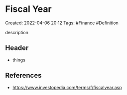 # Fiscal Year 
Created: 2022-04-06 20:12
Tags: #Finance #Definition

description 

## Header 
- things 

## References 
- https://www.investopedia.com/terms/f/fiscalyear.asp 
